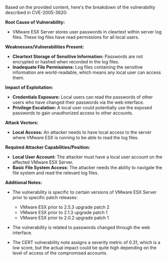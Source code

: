 Based on the provided content, here's the breakdown of the vulnerability described in CVE-2005-3620:

**Root Cause of Vulnerability:**

*   VMware ESX Server stores user passwords in cleartext within server log files. These log files have read permissions for all local users.

**Weaknesses/Vulnerabilities Present:**

*   **Cleartext Storage of Sensitive Information:** Passwords are not encrypted or hashed when recorded in the log files.
*   **Inadequate File Permissions:** Log files containing the sensitive information are world-readable, which means any local user can access them.

**Impact of Exploitation:**

*   **Credentials Exposure:** Local users can read the passwords of other users who have changed their passwords via the web interface.
*   **Privilege Escalation:** A local user could potentially use the exposed passwords to gain unauthorized access to other accounts.

**Attack Vectors:**

*   **Local Access:** An attacker needs to have local access to the server where VMware ESX is running to be able to read the log files.

**Required Attacker Capabilities/Position:**

*   **Local User Account:** The attacker must have a local user account on the affected VMware ESX Server.
*   **Basic File System Access:** The attacker needs the ability to navigate the file system and read the relevant log files.

**Additional Notes:**

*   The vulnerability is specific to certain versions of VMware ESX Server prior to specific patch releases:
    *   VMware ESX prior to 2.5.3 upgrade patch 2
    *   VMware ESX prior to 2.1.3 upgrade patch 1
    *   VMware ESX prior to 2.0.2 upgrade patch 1

*   The vulnerability is related to passwords changed through the web interface.
*   The CERT vulnerability note assigns a severity metric of 0.31, which is a low score, but the actual impact could be quite high depending on the level of access of the compromised accounts.